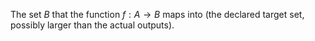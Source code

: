 
The set $B$ that the function $f: A \rightarrow B$ maps into (the declared target set, possibly larger than the actual outputs).
